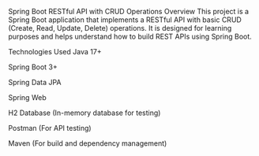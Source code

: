 Spring Boot RESTful API with CRUD Operations
Overview
This project is a Spring Boot application that implements a RESTful API with basic CRUD (Create, Read, Update, Delete) operations. It is designed for learning purposes and helps understand how to build REST APIs using Spring Boot.

Technologies Used
Java 17+

Spring Boot 3+

Spring Data JPA

Spring Web

H2 Database (In-memory database for testing)

Postman (For API testing)

Maven (For build and dependency management)

